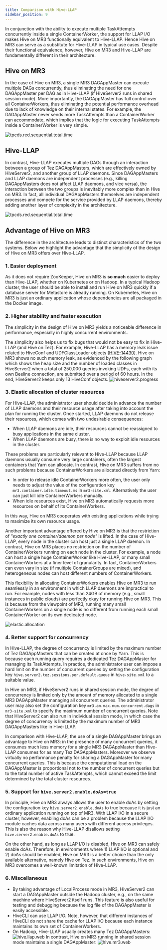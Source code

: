 ```yaml
---
title: Comparison with Hive-LLAP
sidebar_position: 9
---
```


In conjunction with the ability to execute multiple TaskAttempts concurrently inside a single ContainerWorker,
the support for LLAP I/O makes Hive on MR3 functionally equivalent to Hive-LLAP.
Hence Hive on MR3 can serve as a substitute for Hive-LLAP in typical use cases.
Despite their functional equivalence, however,
Hive on MR3 and Hive-LLAP are fundamentally different in their architecture. 

## Hive on MR3

In the case of Hive on MR3,
a single MR3 DAGAppMaster can execute multiple DAGs concurrently, 
thus eliminating the need for one DAGAppMaster per DAG as in Hive-LLAP (if HiveServer2 runs in shared session mode).
More importantly, the DAGAppMaster has full control over all ContainerWorkers,
thus eliminating the potential performance overhead due to lack of knowledge on their internal states.
For example, the DAGAppMaster never sends more TaskAttempts than a ContainerWorker can accommodate,
which implies that the logic for executing TaskAttempts inside a ContainerWorker is very simple.

![tpcds.red.sequential.total.time](/hadoop/hivemr3.0.2vshivellap/hivemr3.architecture-fs8.png)

## Hive-LLAP

In contrast, Hive-LLAP executes multiple DAGs through an interaction between a group of Tez DAGAppMasters, which are effectively owned by HiveServer2,
and another group of LLAP daemons.
Since DAGAppMasters and LLAP daemons are independent processes (e.g., killing DAGAppMasters does not affect LLAP daemons, and vice versa), 
the interaction between the two groups is inevitably more complex than in Hive on MR3. 
In fact, all individual DAGAppMasters themselves are independent processes and compete for the service provided by LLAP daemons, 
thereby adding another layer of complexity in the architecture. 

![tpcds.red.sequential.total.time](/hadoop/hivemr3.0.2vshivellap/hivellap.architecture.without.zookeeper-fs8.png)

## Advantage of Hive on MR3 

The difference in the architecture leads to distinct characteristics of the two systems. 
Below we highlight the advantage that
the simplicity of the design of Hive on MR3 offers over Hive-LLAP.

### 1. Easier deployment

As it does not require ZooKeeper, Hive on MR3 is **so much** easier to deploy than Hive-LLAP,
whether on Kubernetes or on Hadoop.
In a typical Hadoop cluster, 
the user should be able to install and run Hive on MR3 quickly
if a database server for Metastore is already running.
On Kubernetes, Hive on MR3 is just an ordinary application whose dependencies are all packaged in the Docker image.

### 2. Higher stability and faster execution

The simplicity in the design of Hive on MR3 yields a noticeable difference in performance, especially in highly concurrent environments.

The simplicity also helps us to fix bugs that would not be easy to fix in Hive-LLAP (and Hive on Tez).
For example, Hive-LLAP has a memory leak issue related to HiveConf and UDFClassLoader objects ([HIVE-14430](https://issues.apache.org/jira/browse/HIVE-14430)).
Hive on MR3 shows no such memory leak, as evidenced by the following graph which shows the heap size and the number of loaded classes in HiveServer2 
when a total of 250,000 queries invoking UDFs, each with its own Beeline connection, are submitted over a period of 60 hours.
In the end, HiveServer2 keeps only 13 HiveConf objects.
![hiveserver2.progress](/hadoop/hiveserver2.progress-fs8.png)

### 3. Elastic allocation of cluster resources 

For Hive-LLAP, the administrator user should decide in advance the number of LLAP daemons and their resource usage after taking into account the plan for running the cluster.
Once started, LLAP daemons do not release their resources, which comes with two undesirable consequences:

* When LLAP daemons are idle, their resources cannot be reassigned to busy applications in the same cluster.
* When LLAP daemons are busy, there is no way to exploit idle resources in the cluster.

These problems are particularly relevant to Hive-LLAP because LLAP daemons usually consume very large containers, often the largest containers that Yarn can allocate.
In contrast, Hive on MR3 suffers from no such problems because ContainerWorkers are allocated directly from Yarn:

* In order to release idle ContainerWorkers more often, the user only needs to adjust the value of the configuration key `mr3.container.idle.timeout.ms` in `mr3-site.xml`.
Alternatively the user can just kill idle ContainerWorkers manually.
* When idle resources exist, Hive on MR3 automatically requests more resources on behalf of its ContainerWorkers.

In this way, Hive on MR3 cooperates with existing applications while trying to maximize its own resource usage. 

Another important advantage offered by Hive on MR3 is that the restriction of <i>"exactly one container/daemon per node"</i> is lifted.
In the case of Hive-LLAP, every node in the cluster can host just a single LLAP daemon.
In contrast, Hive on MR3 places no restriction on the number of ContainerWorkers running on each node in the cluster.
For example,
a node can host a single huge ContainerWorker like Hive-LLAP, or many small ContainerWorkers at a finer level of granularity.
In fact, ContainerWorkers can even vary in size (if multiple ContainerGroups are mixed),
and heterogeneous nodes can host different numbers of ContainerWorkers.

This flexibility in allocating ContainerWorkers enables Hive on MR3 to run seamlessly in an environment in which LLAP daemons are impractical to run.
For example,
nodes with less than 24GB of memory (e.g., small instances in public clouds) are perfectly okay for running Hive on MR3.
This is because from the viewpoint of MR3,
running many small ContainerWorkers on a single node is no different from running each small ContainerWorker on its own dedicated node.

![elastic.allocation](/hadoop/elastic.allocation-fs8.png)

### 4. Better support for concurrency 

In Hive-LLAP, the degree of concurrency is limited by the maximum number of Tez DAGAppMasters that can be created at once by Yarn. 
This is because each running query requires a dedicated Tez DAGAppMaster for managing its TaskAttempts.
In practice, the administrator user can impose a hard limit on the number of concurrent queries
by setting the configuration key `hive.server2.tez.sessions.per.default.queue` in `hive-site.xml` to a suitable value. 

In Hive on MR3,
if HiveServer2 runs in shared session mode,
the degree of concurrency is limited only by the amount of memory allocated to a single MR3 DAGAppMaster managing all concurrent queries.
The administrator user may also set the configuration key `mr3.am.max.num.concurrent.dags` in `mr3-site.xml` to specify the maximum number of concurrent queries.
Note that HiveServer2 can also run in individual session mode, in which case the degree of concurrency is limited by the maximum number of MR3 DAGAppMasters like in Hive-LLAP.

In comparison with Hive-LLAP, the use of a single DAGAppMaster brings an advantage to Hive on MR3:
in the presence of many concurrent queries, 
it consumes much less memory for a single MR3 DAGAppMaster than Hive-LLAP consumes for as many Tez DAGAppMasters.
Moreover we observe virtually no performance penalty for sharing a DAGAppMaster for many concurrent queries.
This is because 
the computational load on the DAGAppMaster is proportional not to the number of concurrent queries
but to the total number of active TaskAttempts, which cannot exceed the limit determined by the total cluster resources.

### 5. Support for `hive.server2.enable.doAs=true` 

In principle, Hive on MR3 always allows the user to enable doAs by setting the configuration key `hive.server2.enable.doAs` to true 
because it is just an ordinary application running on top of MR3.
With LLAP I/O in a secure cluster, however, enabling doAs can be a problem 
because the LLAP I/O module caches data across many users with different access privileges. 
This is also the reason why Hive-LLAP disallows setting `hive.server2.enable.doAs` to true.

On the other hand, as long as LLAP I/O is disabled,
Hive on MR3 can safely enable doAs.
Therefore, in environments where 1) LLAP I/O is optional and 2) doAs should be enabled,
Hive on MR3 is a better choice than the only available alternative, namely Hive on Tez. 
In such environments, Hive on MR3 overcomes a well-known limitation of Hive-LLAP.

### 6. Miscellaneous 

* By taking advantage of LocalProcess mode in MR3, HiveServer2 can start a DAGAppMaster outside the Hadoop cluster, e.g., on the same machine where HiveServer2 itself runs. 
This feature is also useful for testing and debugging because the log file of the DAGAppMaster is easily accessible.
* HiveCLI can use LLAP I/O. Note, however, that different instances of HiveCLI do not share the cache for LLAP I/O because each instance maintains its own set of ContainerWorkers.
* On Hadoop, Hive-LLAP usually creates many Tez DAGAppMasters: 
![hive.llap.web](/hadoop/hive-container-list-fs8.png)
In contrast, Hive on MR3 running in shared session mode maintains a single DAGAppMaster: 
![hive.mr3.web](/hadoop/mr3-container-list-fs8.png)
